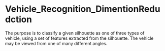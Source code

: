# Vehicle_Recognition_DimentionRedudction
The purpose is to classify a given silhouette as one of three types of vehicle, using a set of features extracted from the silhouette. The vehicle may be viewed from one of many different angles.
